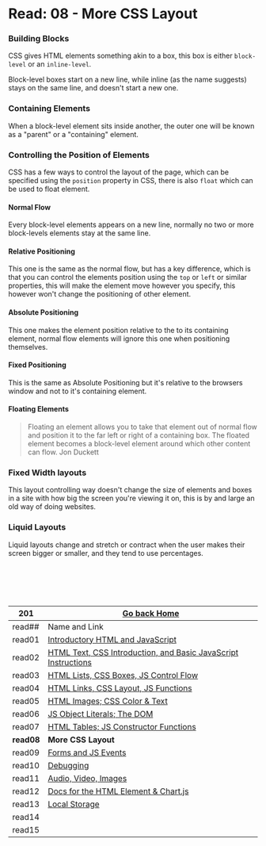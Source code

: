 # Read: 08 - More CSS Layout

### Building Blocks

CSS gives HTML elements something akin to a box, this box is either `block-level` or an `inline-level`.


Block-level boxes start on a new line, while inline (as the name suggests) stays on the same line, and doesn't start a new one.

### Containing Elements

When a block-level element sits inside another, the outer one will be known as a "parent" or a "containing" element.

### Controlling the Position of Elements

CSS has a few ways to control the layout of the page, which can be specified using the `position` property in CSS, there is also `float` which can be used to float element.

#### Normal Flow

Every block-level elements appears on a new line, normally no two or more block-levels elements stay at the same line.

#### Relative Positioning

This one is the same as the normal flow, but has a key difference, which is that you can control the elements position using the `top` or `left` or similar properties, this will make the element move however you specify, this however won't change the positioning of other element.

#### Absolute Positioning

This one makes the element position relative to the to its containing element, normal flow elements will ignore this one when positioning themselves.

#### Fixed Positioning

This is the same as Absolute Positioning but it's relative to the browsers window and not to it's containing element.

#### Floating Elements

> Floating an element allows you to take that element out of normal flow and position it to the far left or right of a containing box. The floated element becomes a block-level element around which other content can flow. Jon Duckett

### Fixed Width layouts

This layout controlling way doesn't change the size of elements and boxes in a site with how big the screen you're viewing it on, this is by and large an old way of doing websites. 

### Liquid Layouts

Liquid layouts change and stretch or contract when the user makes their screen bigger or smaller, and they tend to use percentages.


<br/><br/> 
<br/><br/>  



|201| [Go back Home](https://suhaib-ersan.github.io/reading-notes/) |
|-|-|
| read## | Name and Link |
| read01 | [Introductory HTML and JavaScript](https://suhaib-ersan.github.io/reading-notes/201/read01) |
| read02 | [HTML Text, CSS Introduction, and Basic JavaScript Instructions](https://suhaib-ersan.github.io/reading-notes/201/read02) |
| read03 | [HTML Lists, CSS Boxes, JS Control Flow](https://suhaib-ersan.github.io/reading-notes/201/read03) |
| read04 | [HTML Links, CSS Layout, JS Functions](https://suhaib-ersan.github.io/reading-notes/201/read04) |
| read05 | [HTML Images; CSS Color & Text](https://suhaib-ersan.github.io/reading-notes/201/read05) |
| read06 | [JS Object Literals; The DOM](https://suhaib-ersan.github.io/reading-notes/201/read06) |
| read07 | [HTML Tables; JS Constructor Functions](https://suhaib-ersan.github.io/reading-notes/201/read07) |
| **read08** | **More CSS Layout** |
| read09 | [Forms and JS Events](https://suhaib-ersan.github.io/reading-notes/201/read09) |
| read10 | [Debugging](https://suhaib-ersan.github.io/reading-notes/201/read10) |
| read11 | [Audio, Video, Images](https://suhaib-ersan.github.io/reading-notes/201/read11) |
| read12 | [Docs for the HTML <canvas> Element & Chart.js](https://suhaib-ersan.github.io/reading-notes/201/read12) |
| read13 | [Local Storage](https://suhaib-ersan.github.io/reading-notes/201/read13) |
| read14 | [](https://suhaib-ersan.github.io/reading-notes/201/read14) |
| read15 | [](https://suhaib-ersan.github.io/reading-notes/201/read15) |